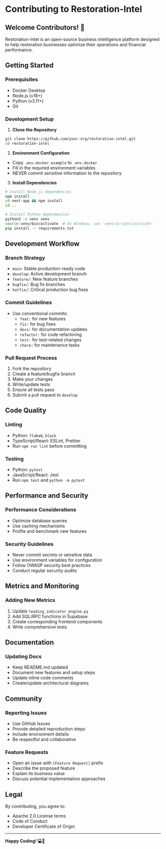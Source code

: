 # Contributing to Restoration-Intel

## Welcome Contributors! 🚀

Restoration-Intel is an open-source business intelligence platform designed to help restoration businesses optimize their operations and financial performance.

## Getting Started

### Prerequisites
- Docker Desktop
- Node.js (v18+)
- Python (v3.11+)
- Git

### Development Setup

1. **Clone the Repository**
```bash
git clone https://github.com/your-org/restoration-intel.git
cd restoration-intel
```

2. **Environment Configuration**
- Copy `.env.docker.example` to `.env.docker`
- Fill in the required environment variables
- NEVER commit sensitive information to the repository

3. **Install Dependencies**
```bash
# Install Node.js dependencies
npm install
cd next-app && npm install
cd ..

# Install Python dependencies
python3 -m venv venv
source venv/bin/activate  # On Windows, use `venv\Scripts\activate`
pip install -r requirements.txt
```

## Development Workflow

### Branch Strategy
- `main`: Stable production-ready code
- `develop`: Active development branch
- `feature/`: New feature branches
- `bugfix/`: Bug fix branches
- `hotfix/`: Critical production bug fixes

### Commit Guidelines
- Use conventional commits: 
  - `feat:` for new features
  - `fix:` for bug fixes
  - `docs:` for documentation updates
  - `refactor:` for code refactoring
  - `test:` for test-related changes
  - `chore:` for maintenance tasks

### Pull Request Process
1. Fork the repository
2. Create a feature/bugfix branch
3. Make your changes
4. Write/update tests
5. Ensure all tests pass
6. Submit a pull request to `develop`

## Code Quality

### Linting
- Python: `flake8`, `black`
- TypeScript/React: ESLint, Prettier
- Run `npm run lint` before committing

### Testing
- Python: `pytest`
- JavaScript/React: Jest
- Run `npm test` and `python -m pytest`

## Performance and Security

### Performance Considerations
- Optimize database queries
- Use caching mechanisms
- Profile and benchmark new features

### Security Guidelines
- Never commit secrets or sensitive data
- Use environment variables for configuration
- Follow OWASP security best practices
- Conduct regular security audits

## Metrics and Monitoring

### Adding New Metrics
1. Update `leading_indicator_engine.py`
2. Add SQL/RPC functions in Supabase
3. Create corresponding frontend components
4. Write comprehensive tests

## Documentation

### Updating Docs
- Keep README.md updated
- Document new features and setup steps
- Update inline code comments
- Create/update architectural diagrams

## Community

### Reporting Issues
- Use GitHub Issues
- Provide detailed reproduction steps
- Include environment details
- Be respectful and collaborative

### Feature Requests
- Open an issue with `[Feature Request]` prefix
- Describe the proposed feature
- Explain its business value
- Discuss potential implementation approaches

## Legal

By contributing, you agree to:
- Apache 2.0 License terms
- Code of Conduct
- Developer Certificate of Origin

---

**Happy Coding! 💻🚒**